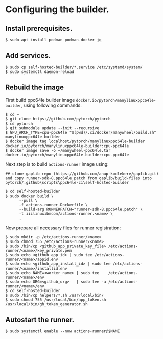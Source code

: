 # Configuring the builder.

## Install prerequisites.

```
$ sudo apt install podman podman-docker jq
```
## Add services.

```
$ sudo cp self-hosted-builder/*.service /etc/systemd/system/
$ sudo systemctl daemon-reload
```

## Rebuild the image

First build ppc64le builder image `docker.io/pytorch/manylinuxppc64le-builder`,
using following commands:

```
$ cd ~
$ git clone https://github.com/pytorch/pytorch
$ cd pytorch
$ git submodule update --init --recursive
$ GPU_ARCH_TYPE=cpu-ppc64le "$(pwd)/.ci/docker/manywheel/build.sh" manylinuxppc64le-builder
$ docker image tag localhost/pytorch/manylinuxppc64le-builder docker.io/pytorch/manylinuxppc64le-builder:cpu-ppc64le
$ docker image save -o ~/manywheel-ppc64le.tar docker.io/pytorch/manylinuxppc64le-builder:cpu-ppc64le
```

Next step is to build `actions-runner` image using:

```
## clone gaplib repo (https://github.com/anup-kodlekere/gaplib.git) and copy runner-sdk-8.ppc64le patch from gaplib/build-files into pytorch/.github\scripts\ppc64le-ci\self-hosted-builder

$ cd self-hosted-builder
$ sudo docker build \
      --pull \
      -f actions-runner.Dockerfile \
      --build-arg RUNNERPATCH="runner-sdk-8.ppc64le.patch" \
      -t iiilinuxibmcom/actions-runner.<name> \
      .
```

Now prepare all necessary files for runner registration:

```
$ sudo mkdir -p /etc/actions-runner/<name>
$ sudo chmod 755 /etc/actions-runner/<name>
$ sudo /bin/cp <github_app_private_key_file> /etc/actions-runner/<name>/key_private.pem
$ sudo echo <github_app_id> | sudo tee /etc/actions-runner/<name>/appid.env
$ sudo echo <github_app_install_id> | sudo tee /etc/actions-runner/<name>/installid.env
$ sudo echo NAME=<worker_name> | sudo tee    /etc/actions-runner/<name>/env
$ sudo echo ORG=<github_org>   | sudo tee -a /etc/actions-runner/<name>/env
$ cd self-hosted-builder
$ sudo /bin/cp helpers/*.sh /usr/local/bin/
$ sudo chmod 755 /usr/local/bin/app_token.sh /usr/local/bin/gh_token_generator.sh
```

## Autostart the runner.

```
$ sudo systemctl enable --now actions-runner@$NAME
```